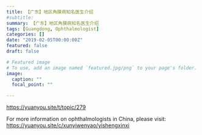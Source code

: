 ```yaml
---
title: 【广东】地区角膜病知名医生介绍
#subtitle: 
summary: 【广东】地区角膜病知名医生介绍
tags: [Guangdong, Ophthalmologist]
categories: []
date: "2019-02-05T00:00:00Z"
featured: false
draft: false

# Featured image
# To use, add an image named `featured.jpg/png` to your page's folder. 
image:
  caption: ""
  focal_point: ""

---
```


https://yuanyou.site/t/topic/279

For more information on ophthalmologists in China, please visit:
https://yuanyou.site/c/xunyiwenyao/yishengxinxi



